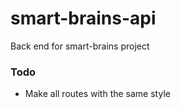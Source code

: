 # smart-brains-api
Back end for smart-brains project

### Todo
- Make all routes with the same style
